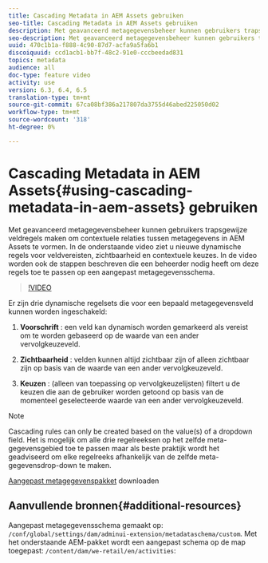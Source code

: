 ```yaml
---
title: Cascading Metadata in AEM Assets gebruiken
seo-title: Cascading Metadata in AEM Assets gebruiken
description: Met geavanceerd metagegevensbeheer kunnen gebruikers trapsgewijze veldregels maken om contextuele relaties tussen metagegevens in AEM Assets te vormen. In de onderstaande video ziet u nieuwe dynamische regels voor veldvereisten, zichtbaarheid en contextuele keuzes. In de video worden ook de stappen beschreven die een beheerder nodig heeft om deze regels toe te passen op een aangepast metagegevensschema.
seo-description: Met geavanceerd metagegevensbeheer kunnen gebruikers trapsgewijze veldregels maken om contextuele relaties tussen metagegevens in AEM Assets te vormen. In de onderstaande video ziet u nieuwe dynamische regels voor veldvereisten, zichtbaarheid en contextuele keuzes. In de video worden ook de stappen beschreven die een beheerder nodig heeft om deze regels toe te passen op een aangepast metagegevensschema.
uuid: 470c1b1a-f888-4c90-87d7-acfa9a5fa6b1
discoiquuid: ccd1acb1-bb7f-48c2-91e0-cccbeedad831
topics: metadata
audience: all
doc-type: feature video
activity: use
version: 6.3, 6.4, 6.5
translation-type: tm+mt
source-git-commit: 67ca08bf386a217807da3755d46abed225050d02
workflow-type: tm+mt
source-wordcount: '318'
ht-degree: 0%

---
```



# Cascading Metadata in AEM Assets{#using-cascading-metadata-in-aem-assets} gebruiken

Met geavanceerd metagegevensbeheer kunnen gebruikers trapsgewijze veldregels maken om contextuele relaties tussen metagegevens in AEM Assets te vormen. In de onderstaande video ziet u nieuwe dynamische regels voor veldvereisten, zichtbaarheid en contextuele keuzes. In de video worden ook de stappen beschreven die een beheerder nodig heeft om deze regels toe te passen op een aangepast metagegevensschema.

>[!VIDEO](https://video.tv.adobe.com/v/20702/?quality=9&learn=on)

Er zijn drie dynamische regelsets die voor een bepaald metagegevensveld kunnen worden ingeschakeld:

1. **Voorschrift** : een veld kan dynamisch worden gemarkeerd als vereist om te worden gebaseerd op de waarde van een ander vervolgkeuzeveld.

2. **Zichtbaarheid** : velden kunnen altijd zichtbaar zijn of alleen zichtbaar zijn op basis van de waarde van een ander vervolgkeuzeveld.

3. **Keuzen** : (alleen van toepassing op vervolgkeuzelijsten) filtert u de keuzen die aan de gebruiker worden getoond op basis van de momenteel geselecteerde waarde van een ander vervolgkeuzeveld.

>[!NOTE]
>
>Cascading rules can only be created based on the value(s) of a dropdown field. Het is mogelijk om alle drie regelreeksen op het zelfde meta-gegevensgebied toe te passen maar als beste praktijk wordt het geadviseerd om elke regelreeks afhankelijk van de zelfde meta-gegevensdrop-down te maken.

[Aangepast metagegevenspakket](assets/cascade-metadata-values-001.zip) downloaden

## Aanvullende bronnen{#additional-resources}

Aangepast metagegevensschema gemaakt op: `/conf/global/settings/dam/adminui-extension/metadataschema/custom`. Met het onderstaande AEM-pakket wordt een aangepast schema op de map toegepast: `/content/dam/we-retail/en/activities`:


